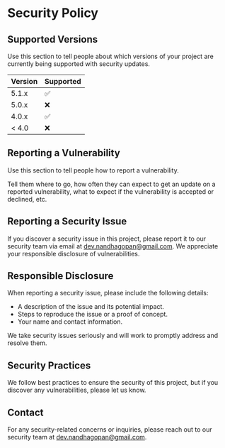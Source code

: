 # Security Policy

## Supported Versions

Use this section to tell people about which versions of your project are
currently being supported with security updates.

| Version | Supported          |
| ------- | ------------------ |
| 5.1.x   | :white_check_mark: |
| 5.0.x   | :x:                |
| 4.0.x   | :white_check_mark: |
| < 4.0   | :x:                |

## Reporting a Vulnerability

Use this section to tell people how to report a vulnerability.

Tell them where to go, how often they can expect to get an update on a
reported vulnerability, what to expect if the vulnerability is accepted or
declined, etc.

## Reporting a Security Issue

If you discover a security issue in this project, please report it to our security team via email at [dev.nandhagopan@gmail.com](mailto:dev.nandhagopan@gmail.com). We appreciate your responsible disclosure of vulnerabilities.

## Responsible Disclosure

When reporting a security issue, please include the following details:

- A description of the issue and its potential impact.
- Steps to reproduce the issue or a proof of concept.
- Your name and contact information.

We take security issues seriously and will work to promptly address and resolve them.

## Security Practices

We follow best practices to ensure the security of this project, but if you discover any vulnerabilities, please let us know.

## Contact

For any security-related concerns or inquiries, please reach out to our security team at [dev.nandhagopan@gmail.com](mailto:dev.nandhagopan@gmail.com).
